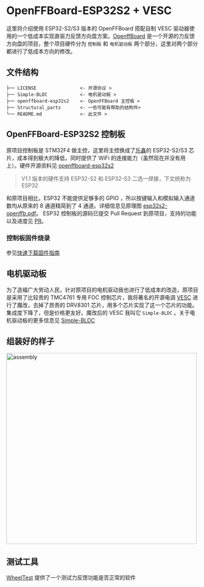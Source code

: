 # OpenFFBoard-ESP32S2 + VESC

这里将介绍使用 ESP32-S2/S3 版本的 OpenFFBoard 搭配自制 VESC 驱动器使用的一个低成本实现直驱力反馈方向盘方案。[OpenffBoard](https://github.com/Ultrawipf/OpenFFBoard) 是一个开源的力反馈方向盘的项目，整个项目硬件分为 `控制板` 和 `电机驱动板` 两个部分，这里对两个部分都进行了低成本方向的修改。

## 文件结构

```
├── LICENSE                <- 开源协议 >
├── Simple-BLDC            <- 电机驱动板 >
├── openffboard-esp32s2    <- OpenFFBoard 主控板 >
├── Structural_parts       <- 一些可能有帮助的结构件>
└── README.md              <- 此文件 >
```

## OpenFFBoard-ESP32S2 控制板

原项目控制板是 STM32F4 做主控，这里将主控换成了[乐鑫](https://www.espressif.com/zh-hans)的 ESP32-S2/S3 芯片，成本得到极大的降低，同时提供了 WiFi 的连接能力（虽然现在并没有用上）。硬件开源资料见 [openffboard-esp32s2](./openffboard-esp32s2)

> V1.1 版本的硬件支持 ESP32-S2 和 ESP32-S3 二选一焊接，下文统称为 ESP32

和原项目相比，ESP32 不能提供足够多的 GPIO ，所以按键输入和模拟输入通道数均从原来的 8 通道精简到了 4 通道。详细信息见原理图 [esp32s2-openffb.pdf](openffboard-esp32s2/esp32s2-openffb.pdf)。
ESP32 控制板的源码已提交 Pull Request 到原项目，支持的功能以及进度见 [PR](https://github.com/Ultrawipf/OpenFFBoard/pull/46)。

### 控制板固件烧录

参见[快速下载固件指南](https://github.com/TDA-2030/OpenFFBoard/tree/feature/add_esp32s2/Firmware/Targets/ESP32SX#quick-download-firmware)

## 电机驱动板

为了造福广大劳动人民，针对原项目的电机驱动我也进行了低成本的改造，原项目是采用了比较贵的 TMC4761 专用 FOC 控制芯片，我将著名的开源电调 [VESC](https://vesc-project.com/) 进行了魔改，去掉了昂贵的 DRV8301 芯片，用多个芯片实现了这一个芯片的功能。集成度下降了，但是价格更友好。魔改后的 VESC 我叫它 `Simple-BLDC` 。关于电机驱动板的更多信息见 [Simple-BLDC](Simple-BLDC/README.md)

## 组装好的样子

<img src="assembly.gif" alt="assembly" width=500 />

## 测试工具

[WheelTest](./WheelTest.rar) 提供了一个测试力反馈功能是否正常的软件
